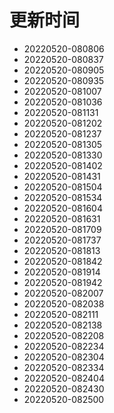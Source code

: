 # 更新时间
* 20220520-080806
* 20220520-080837
* 20220520-080905
* 20220520-080935
* 20220520-081007
* 20220520-081036
* 20220520-081131
* 20220520-081202
* 20220520-081237
* 20220520-081305
* 20220520-081330
* 20220520-081402
* 20220520-081431
* 20220520-081504
* 20220520-081534
* 20220520-081604
* 20220520-081631
* 20220520-081709
* 20220520-081737
* 20220520-081813
* 20220520-081842
* 20220520-081914
* 20220520-081942
* 20220520-082007
* 20220520-082038
* 20220520-082111
* 20220520-082138
* 20220520-082208
* 20220520-082234
* 20220520-082304
* 20220520-082334
* 20220520-082404
* 20220520-082430
* 20220520-082500
